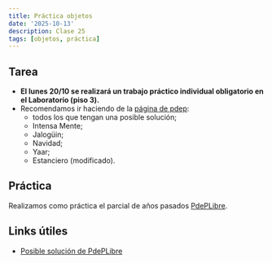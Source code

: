 ```yaml
---
title: Práctica objetos
date: '2025-10-13'
description: Clase 25
tags: [objetos, práctica]
---
```


## Tarea

- **El lunes 20/10 se realizará un trabajo práctico individual obligatorio en el Laboratorio (piso 3).**
- Recomendamos ir haciendo de la [página de pdep](https://www.pdep.com.ar/material/parciales):
  - todos los que tengan una posible solución;
  - Intensa Mente;
  - Jalogüin;
  - Navidad;
  - Yaar;
  - Estanciero (modificado).

## Práctica

Realizamos como práctica el parcial de años pasados [PdePLibre](https://docs.google.com/document/d/12-nwknWda3HGG6r4vw-tDM_wmUnPUr0b4_i9WUJ8vhg/edit). 

## Links útiles

- [Posible solución de PdePLibre](https://github.com/pdep-lunes/pdep-clases-2024/tree/main/Objetos/Clase08/pdepLibre/src)
